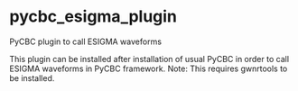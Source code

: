 # pycbc_esigma_plugin
PyCBC plugin to call ESIGMA waveforms

This plugin can be installed after installation of usual PyCBC in order to call ESIGMA waveforms in PyCBC framework. 
Note: This requires gwnrtools to be installed.
